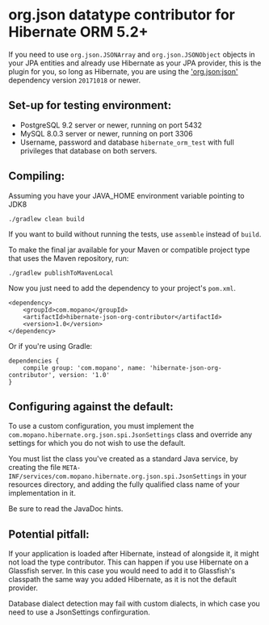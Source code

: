 org.json datatype contributor for Hibernate ORM 5.2+
========

If you need to use `org.json.JSONArray` and `org.json.JSONObject`
objects in your JPA entities and already use Hibernate as your JPA provider,
this is the plugin for you, so long as Hibernate, you are using the ['org.json:json'](https://mvnrepository.com/artifact/org.json/json)
dependency version `20171018` or newer.

Set-up for testing environment:
--------

* PostgreSQL 9.2 server or newer, running on port 5432
* MySQL 8.0.3 server or newer, running on port 3306
* Username, password and database `hibernate_orm_test` with full privileges that database on both servers.

Compiling:
--------

Assuming you have your JAVA_HOME environment variable pointing to JDK8

    ./gradlew clean build

If you want to build without running the tests, use `assemble` instead of `build`.

To make the final jar available for your Maven or compatible project type
that uses the Maven repository, run:

    ./gradlew publishToMavenLocal

Now you just need to add the dependency to your project's `pom.xml`.

    <dependency>
        <groupId>com.mopano</groupId>
        <artifactId>hibernate-json-org-contributor</artifactId>
        <version>1.0</version>
    </dependency>

Or if you're using Gradle:

    dependencies {
        compile group: 'com.mopano', name: 'hibernate-json-org-contributor', version: '1.0'
    }


Configuring against the default:
--------

To use a custom configuration, you must implement the `com.mopano.hibernate.org.json.spi.JsonSettings` class and override any settings for which you do not wish to use the default.

You must list the class you've created as a standard Java service, by creating the file `META-INF/services/com.mopano.hibernate.org.json.spi.JsonSettings` in your resources directory, and adding the fully qualified class name of your implementation in it.

Be sure to read the JavaDoc hints.

Potential pitfall:
--------

If your application is loaded after Hibernate, instead of alongside it,
it might not load the type contributor. This can happen if you use Hibernate
on a Glassfish server. In this case you would need to add it to Glassfish's
classpath the same way you added Hibernate, as it is not the default provider.

Database dialect detection may fail with custom dialects, in which case you need to use a JsonSettings confirguration.
